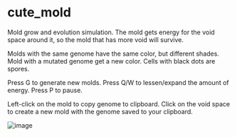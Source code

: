 # cute_mold
Mold grow and evolution simulation. The mold gets energy for the void space around it, so the mold that has more void will survive.

Molds with the same genome have the same color, but different shades. Mold with a mutated genome get a new color. Cells with black dots are spores. 

Press G to generate new molds. Press Q/W to lessen/expand the amount of energy. Press P to pause.

Left-click on the mold to copy genome to clipboard. Click on the void space to create a new mold with the genome saved to your clipboard.

![image](https://user-images.githubusercontent.com/108512083/177482849-af82b9bd-2467-4c3d-ad93-ff54c12ef979.png)
